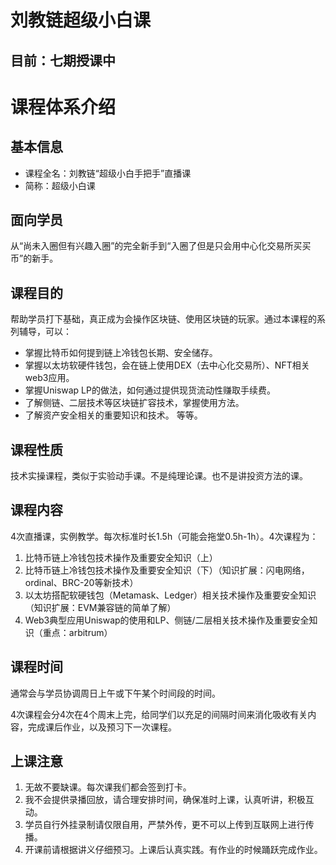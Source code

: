 # 刘教链超级小白课

## 目前：七期授课中

<!-- 满10人开班，998/人。

报名方法：添加教链微信“jiaoliancoin”，备注“小白课7期”，交课时费，填报名表。

![](jiaoliancoin_wx.jpg)

二人合报，一人9折（注：合报者非教链直邀的同学）。-->

# 课程体系介绍

## 基本信息

- 课程全名：刘教链“超级小白手把手”直播课
- 简称：超级小白课

## 面向学员

从“尚未入圈但有兴趣入圈”的完全新手到“入圈了但是只会用中心化交易所买买币”的新手。

## 课程目的

帮助学员打下基础，真正成为会操作区块链、使用区块链的玩家。通过本课程的系列辅导，可以：
- 掌握比特币如何提到链上冷钱包长期、安全储存。
- 掌握以太坊软硬件钱包，会在链上使用DEX（去中心化交易所）、NFT相关web3应用。
- 掌握Uniswap LP的做法，如何通过提供现货流动性赚取手续费。
- 了解侧链、二层技术等区块链扩容技术，掌握使用方法。
- 了解资产安全相关的重要知识和技术。
等等。

## 课程性质

技术实操课程，类似于实验动手课。不是纯理论课。也不是讲投资方法的课。

## 课程内容

4次直播课，实例教学。每次标准时长1.5h（可能会拖堂0.5h-1h）。4次课程为：

1. 比特币链上冷钱包技术操作及重要安全知识（上）
2. 比特币链上冷钱包技术操作及重要安全知识（下）（知识扩展：闪电网络，ordinal、BRC-20等新技术）
3. 以太坊搭配软硬钱包（Metamask、Ledger）相关技术操作及重要安全知识（知识扩展：EVM兼容链的简单了解）
4. Web3典型应用Uniswap的使用和LP、侧链/二层相关技术操作及重要安全知识（重点：arbitrum）

## 课程时间

通常会与学员协调周日上午或下午某个时间段的时间。

4次课程会分4次在4个周末上完，给同学们以充足的间隔时间来消化吸收有关内容，完成课后作业，以及预习下一次课程。

## 上课注意

1. 无故不要缺课。每次课我们都会签到打卡。
2. 我不会提供录播回放，请合理安排时间，确保准时上课，认真听讲，积极互动。
3. 学员自行外挂录制请仅限自用，严禁外传，更不可以上传到互联网上进行传播。
4. 开课前请根据讲义仔细预习。上课后认真实践。有作业的时候踊跃完成作业。
